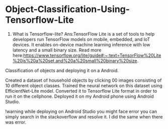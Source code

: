 # Object-Classification-Using-Tensorflow-Lite

1. What is Tensorflow-lite?
Ans:TensorFlow Lite is a set of tools to help developers run TensorFlow models on mobile, embedded, and IoT devices. It enables on-device machine learning inference with low latency and a small binary size. Read more here:https://www.tensorflow.org/lite/guide#:~:text=TensorFlow%20Lite%20is%20a%20set,and%20a%20small%20binary%20size.

Classification of objects and deploying it on a Android.

Created a dataset of household objects by clicking 00 images consisting of 10 different object classes.
Trained the neural network on this dataset using EfficientNet-Lite model.
Converted it to Tensorflow Lite format in order to run it on the cellphone.
Deployed it on my Android phone using Android Studio.

!warning while deploying on Android Studio you might face error you can simply search in the stackoverflow and resolve it. I did the same when there was error.
